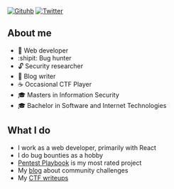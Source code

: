 [![Gituhb](https://img.shields.io/github/followers/xsstnv?label=follow&style=social)](https://github.com/xsstnv)
[![Twitter](https://img.shields.io/twitter/follow/xsstnv?label=follow&style=social)](https://twitter.com/xsstnv)

## About me
* :cookie: Web developer
* :shipit: Bug hunter
* :unlock: Security researcher 
* :pencil: Blog writer
* :coffee: Occasional CTF Player
* :mortar_board: Masters in Information Security 
* :mortar_board: Bachelor in Software and Internet Technologies

## What I do
* I work as a web developer, primarily with React
* I do bug bounties as a hobby
* [Pentest Playbook](https://github.com/xsstnv/pentest-playbook) is my most rated project
* My [blog](https://blog.xsstnv.com/) about community challenges
* My [CTF writeups](https://github.com/xsstnv/ctf-writeups)
